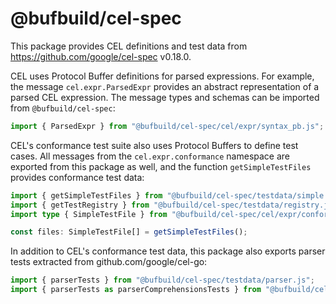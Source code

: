 # @bufbuild/cel-spec

This package provides CEL definitions and test data from https://github.com/google/cel-spec <!-- upstreamCelSpecRef -->v0.18.0<!-- upstreamCelSpecRef -->.

CEL uses Protocol Buffer definitions for parsed expressions. For example, the
message `cel.expr.ParsedExpr` provides an abstract representation of a parsed
CEL expression. The message types and schemas can be imported from
`@bufbuild/cel-spec`:

```ts
import { ParsedExpr } from "@bufbuild/cel-spec/cel/expr/syntax_pb.js";
```

CEL's conformance test suite also uses Protocol Buffers to define test cases.
All messages from the `cel.expr.conformance` namespace are exported from this
package as well, and the function `getSimpleTestFiles` provides conformance test data:

```ts
import { getSimpleTestFiles } from "@bufbuild/cel-spec/testdata/simple.js";
import { getTestRegistry } from "@bufbuild/cel-spec/testdata/registry.js";
import type { SimpleTestFile } from "@bufbuild/cel-spec/cel/expr/conformance/test/simple_pb.js";

const files: SimpleTestFile[] = getSimpleTestFiles();
```

In addition to CEL's conformance test data, this package also exports parser
tests extracted from github.com/google/cel-go:

```ts
import { parserTests } from "@bufbuild/cel-spec/testdata/parser.js";
import { parserTests as parserComprehensionsTests } from "@bufbuild/cel-spec/testdata/parser-comprehensions.js";
```
